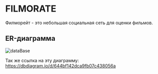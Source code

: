 # FILMORATE
Филморейт - это небольшая социальная сеть для оценки фильмов.


## ER-диаграмма

![dataBase](https://user-images.githubusercontent.com/118019984/235207109-55c0b57f-d7dd-4cd0-94df-fa5673391135.png)

Так же ссылка на эту диаграмму: https://dbdiagram.io/d/644bf142dca9fb07c438056a
